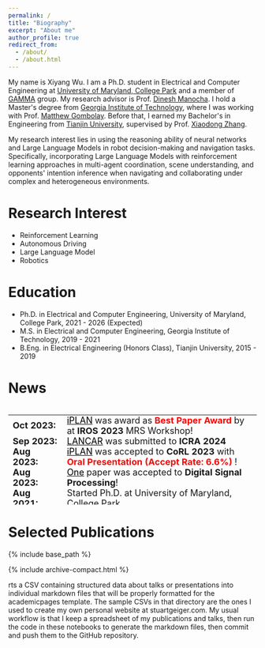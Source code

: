```yaml
---
permalink: /
title: "Biography"
excerpt: "About me"
author_profile: true
redirect_from: 
  - /about/
  - /about.html
---
```


My name is Xiyang Wu. I am a Ph.D. student in Electrical and Computer Engineering at [University of Maryland, College Park](https://umd.edu/) and a member of [GAMMA](https://gamma.umd.edu/) group. My research advisor is Prof. [Dinesh Manocha](https://www.cs.umd.edu/people/dmanocha). I hold a Master's degree from [Georgia Institute of Technology](https://www.gatech.edu/), where I was working with Prof. [Matthew Gombolay](https://core-robotics.gatech.edu/people/matthew-gombolay/). Before that, I earned my Bachelor's in Engineering from [Tianjin University](https://www.tju.edu.cn/english/index.htm), supervised by Prof. [Xiaodong Zhang](https://scholar.google.com/citations?user=as6X3L0AAAAJ&hl=en).

My research interest lies in using the reasoning ability of neural networks and Large Language Models in robot decision-making and navigation tasks. Specifically, incorporating Large Language Models with reinforcement learning approaches in multi-agent coordination, scene understanding, and opponents' intention inference when navigating and collaborating under complex and heterogeneous environments.

Research Interest
======
- Reinforcement Learning
- Autonomous Driving
- Large Language Model
- Robotics

Education
======
 - Ph.D. in Electrical and Computer Engineering, University of Maryland, College Park, 2021 - 2026 (Expected)
 - M.S. in Electrical and Computer Engineering, Georgia Institute of Technology, 2019 - 2021
 - B.Eng. in Electrical Engineering (Honors Class), Tianjin University, 2015 - 2019

News
======

<style>
/* table {
    border-collapse: collapse!important;
    font-size: 18px!important;
    border: none!important;
} */
td, th {
    border: none!important;
    padding-top: 0px;
    padding-bottom: 0px;
  /* padding-left: 30px;
  padding-right: 40px; */
}

</style>

<div style="height:200px;overflow:auto;">
<table style="border-collapse: collapse;font-size: 18px;border: none;">
<col width="110px">
<!-- <col width="630px"> -->
  <!-- <tr><td><b>Timeline</b></td><td><b>Updates</b></td></tr> -->
  <tr><td><b>Oct 2023:</b></td><td><a style="color:black" href="/iplan">iPLAN</a> was award as <strong style="color:red">Best Paper Award</strong> by at <b>IROS 2023</b> MRS Workshop!</td></tr>
  <tr><td><b>Sep 2023:</b></td><td><a style="color:black" href="/LANCAR">LANCAR</a> was submitted to <b>ICRA 2024</b></td></tr>
  <tr><td><b>Aug 2023:</b></td><td><a style="color:black" href="/iplan">iPLAN</a> was accepted to <b>CoRL 2023</b> with <strong style="color:red">Oral Presentation (Accept Rate: 6.6%)</strong> !</td></tr>
  <tr><td><b>Aug 2023:</b></td><td> <a style="color:black" href="/photometric">One</a> paper was accepted to <b>Digital Signal Processing</b>!</td></tr>
  <tr><td><b>Aug 2021:</b></td><td>Started Ph.D. at University of Maryland, College Park.</td></tr>
  <tr><td><b>Aug 2019:</b></td><td>Started M.S. at Georgia Institute of Technology.</td></tr>
</table>
</div>

Selected Publications<a id="pub"></a>
======


{% include base_path %}

{% include archive-compact.html %}


<!-- template -->
<!-- <table style="width:100%;border:0px;border-spacing:0px;border-collapse:separate;margin-right:auto;margin-left:auto;"><tbody>

  <tr onmouseout="nightsight_stop()" onmouseover="nightsight_start()">
    <td style="padding:10px;width:20%;vertical-align:middle">
        <img src="images/COVERS.png" alt="hpp" style="border-style: none" width="220">
      </td>
      <td style="padding:10px;width:80%;vertical-align:middle">
        <p>
        <papertitle>paper title
        </papertitle>
        </p>
        xxxx xx<span style="text-transform:uppercase">*</span>,
        <strong>xxxx xx<span style="text-transform:uppercase">*</span></strong>,
        <a href="https://xxxx/"><author>xxxx xxxx</author></a>,
        xxxxx, xx,
        <br>
        <em>Conference on Robot Learning (<strong>CoRL</strong>), 2023. <strong style="color:red">(oral, 6.6%)</strong> <span style="text-transform:uppercase">*</span> indicates equal contribution. </em>
        <br>
        <em>Abridged in RSS 2023 Workshop on Symmetries in Robot Learning.</em><br>
        <a href="https://arxiv.org/pdf/xxxxx">[paper]</a>
        <a href="https://xxxxxx">[webpage]</a>
    </td>
  </tr>
</table> -->rts a CSV containing structured data about talks or presentations into individual markdown files that will be properly formatted for the academicpages template. The sample CSVs in that directory are the ones I used to create my own personal website at stuartgeiger.com. My usual workflow is that I keep a spreadsheet of my publications and talks, then run the code in these notebooks to generate the markdown files, then commit and push them to the GitHub repository.
